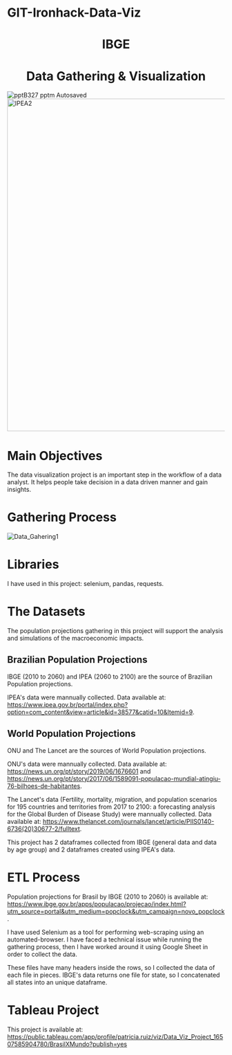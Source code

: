 # GIT-Ironhack-Data-Viz


<h1 align="center"> IBGE </h1>
<h1 align="center"> Data Gathering & Visualization </h1>

![pptB327 pptm  Autosaved](https://user-images.githubusercontent.com/99502330/164994707-b43b9598-98bc-4483-b4ed-d29d75056067.png)
<img width="769" alt="IPEA2" src="https://user-images.githubusercontent.com/99502330/165136309-76716eb0-0d28-431e-9cfb-657833b5d0c2.png">






<h1 align="left"> Main Objectives </h1>

The data visualization project is an important step in the workflow of a data analyst. It helps people take decision in a data driven manner and gain insights.




<h1 align="left"> Gathering Process </h1>

![Data_Gahering1](https://user-images.githubusercontent.com/99502330/164994735-d49ad9f4-b517-4ea8-a9ce-bea36561a0ad.jpg)


<h1 align="left"> Libraries </h1>

I have used in this project: selenium, pandas, requests.


<h1 align="left"> The Datasets </h1>



The population projections gathering in this project will support the analysis and simulations of the macroeconomic impacts.

<h2 align="left">  Brazilian Population Projections </h2>
  
IBGE (2010 to 2060) and IPEA (2060 to 2100) are the source of Brazilian Population projections. 

IPEA's data were mannually collected. Data available at: https://www.ipea.gov.br/portal/index.php?option=com_content&view=article&id=38577&catid=10&Itemid=9.



<h2 align="left">  World Population Projections </h2>

ONU and The Lancet are the sources of World Population projections.

ONU's data were mannually collected. Data available at: https://news.un.org/pt/story/2019/06/1676601 and https://news.un.org/pt/story/2017/06/1589091-populacao-mundial-atingiu-76-bilhoes-de-habitantes.

The Lancet's data (Fertility, mortality, migration, and population scenarios for 195 countries and territories from 2017 to 2100: a forecasting analysis for the Global Burden of Disease Study) were mannually collected. Data available at: https://www.thelancet.com/journals/lancet/article/PIIS0140-6736(20)30677-2/fulltext.

This project has 2 dataframes collected from IBGE (general data and data by age group) and 2 dataframes created using IPEA's data.

<h1 align="left"> ETL Process </h1>

Population projections for Brasil by IBGE (2010 to 2060) is available at: https://www.ibge.gov.br/apps/populacao/projecao/index.html?utm_source=portal&utm_medium=popclock&utm_campaign=novo_popclock. 

I have used Selenium as a tool for performing web-scraping using an automated-browser. I have faced a technical issue while running the gathering process, then I have worked around it using Google Sheet in order to collect the data.

These files have many headers inside the rows, so I collected the data of each file in pieces. IBGE's data returns one file for state, so I concatenated all states into an unique dataframe. 


<h1 align="left"> Tableau Project </h1>

This project is available at: https://public.tableau.com/app/profile/patricia.ruiz/viz/Data_Viz_Project_16507585904780/BrasilXMundo?publish=yes


